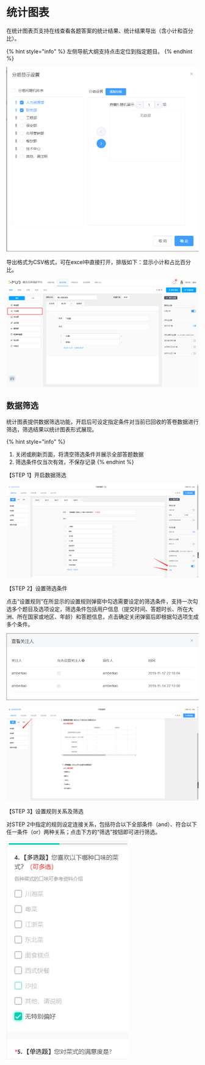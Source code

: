 # 统计图表

在统计图表页支持在线查看各题答案的统计结果、统计结果导出（含小计和百分比）。

{% hint style="info" %}
左侧导航大纲支持点击定位到指定题目。
{% endhint %}

![&#x7EDF;&#x8BA1;&#x56FE;&#x8868;](../../.gitbook/assets/image%20%2851%29.png)

导出格式为CSV格式，可在excel中直接打开，排版如下：显示小计和占比百分比。

![&#x5BFC;&#x51FA;&#x7EDF;&#x8BA1;&#x7ED3;&#x679C;](../../.gitbook/assets/image%20%28178%29.png)

## 数据筛选

统计图表提供数据筛选功能，开启后可设定指定条件对当前已回收的答卷数据进行筛选，筛选结果以统计图表形式展现。

{% hint style="info" %}
1. 关闭或刷新页面，将清空筛选条件并展示全部答题数据 
2. 筛选条件仅当次有效，不保存记录
{% endhint %}

【STEP 1】开启数据筛选

![&#x5728;&#x7EDF;&#x8BA1;&#x56FE;&#x8868;&#x9875;&#x542F;&#x7528;&#x6570;&#x636E;&#x7B5B;&#x9009;](../../.gitbook/assets/image%20%28162%29.png)

【STEP 2】设置筛选条件

点击“设置规则”在所显示的设置规则弹窗中勾选需要设定的筛选条件，支持一次勾选多个题目及选项设定，筛选条件包括用户信息（提交时间、答题时长、所在大洲、所在国家或地区、年龄）和答题信息，点击确定关闭弹窗后即根据勾选项生成多个条件。

![&#x70B9;&#x51FB;&#x201C;&#x8BBE;&#x7F6E;&#x89C4;&#x5219;&#x201D;&#x663E;&#x793A;&#x5F39;&#x7A97;](../../.gitbook/assets/image%20%2856%29.png)

![&#x8BBE;&#x7F6E;&#x89C4;&#x5219;&#x5F39;&#x7A97;](../../.gitbook/assets/image%20%289%29.png)

【STEP 3】设置规则关系及筛选

对STEP 2中指定的规则设定连接关系，包括符合以下全部条件（and）、符合以下任一条件（or）两种关系；点击下方的“筛选”按钮即可进行筛选。

![&#x8BBE;&#x7F6E;&#x89C4;&#x5219;&#x5173;&#x7CFB;&#x53CA;&#x7B5B;&#x9009;](../../.gitbook/assets/image%20%2840%29.png)





